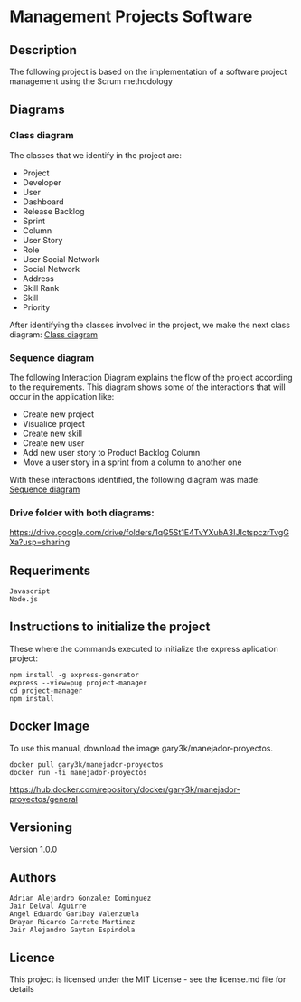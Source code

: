 # Management Projects Software

## Description
The following project is based on the implementation of a software project management using the Scrum methodology

## Diagrams
### Class diagram
The classes that we identify in the project are: 
- Project
- Developer
- User
- Dashboard
- Release Backlog
- Sprint 
- Column
- User Story 
- Role
- User Social Network
- Social Network
- Address
- Skill Rank
- Skill
- Priority 

After identifying the classes involved in the project, we make the next class diagram:
[Class diagram](./diagrams/class-diagram.html)

### Sequence diagram
The following Interaction Diagram explains the flow of the project according to the requirements. This diagram shows some of the interactions that will occur in the application like:
- Create new project 
- Visualice project 
- Create new skill
- Create new user 
- Add new user story to Product Backlog Column
- Move a user story in a sprint from a column to another one

With these interactions identified, the following diagram was made:
[Sequence diagram](./diagrams/sequence-diagram.html)

###  Drive folder with both diagrams:
https://drive.google.com/drive/folders/1qG5St1E4TvYXubA3IJIctspczrTvgGXa?usp=sharing

## Requeriments
```
Javascript
Node.js
```


## Instructions to initialize the project
These where the commands executed to initialize the express aplication project:
```
npm install -g express-generator
express --view=pug project-manager
cd project-manager
npm install

```
## Docker Image
To use this manual, download the image gary3k/manejador-proyectos.
```
docker pull gary3k/manejador-proyectos
docker run -ti manejador-proyectos

```
https://hub.docker.com/repository/docker/gary3k/manejador-proyectos/general


## Versioning
Version 1.0.0

## Authors
```
Adrian Alejandro Gonzalez Dominguez
Jair Delval Aguirre
Angel Eduardo Garibay Valenzuela
Brayan Ricardo Carrete Martinez
Jair Alejandro Gaytan Espindola
```
## Licence
This project is licensed under the MIT License - see the license.md file for details
